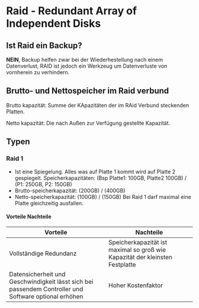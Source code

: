 # Raid - Redundant Array of Independent Disks 
## Ist Raid ein Backup?
**NEIN**, Backup helfen zwar bei der Wiederhestellung nach einem Datenverlust, RAID ist jedoch ein Werkzeug um Datenverluste von vornherein zu verhindern.

## Brutto- und Nettospeicher im Raid verbund
Brutto kapazität: Summe der KApazitäten der im RAid Verbund steckenden Platten.

Netto kapazität: Die nach Außen zur Verfügung gestellte Kapazität.

## Typen
### Raid 1
- Ist eine Spiegelung. Alles was auf Platte 1 kommt wird auf Platte 2 gespiegelt.
Speicherkapazitäten: (Bsp Platte1: 100GB, Platte2 100GB) / (P1: 250GB, P2: 150GB)
- Brutto-speicherkapazität: (200GB) / (400GB)
- Netto-speicherkapazität: (100GB) / (150GB)
Bei Raid 1 darf maximal eine Platte gleichzeitig ausfallen.
#### Vorteile Nachteile
|Vorteile |Nachteile |
|---|---|
|Vollständige Redundanz| Speicherkapazität ist maximal so groß wie Kapazität der kleinsten Festplatte|
|Datensicherheit und Geschwindigkeit lässt sich bei passendem Controller und Software optional erhöhen| Hoher Kostenfaktor|